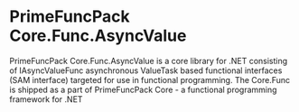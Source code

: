 # PrimeFuncPack Core.Func.AsyncValue

PrimeFuncPack Core.Func.AsyncValue is a core library for .NET consisting of IAsyncValueFunc asynchronous ValueTask based functional interfaces (SAM interface) targeted for use in functional programming.
The Core.Func is shipped as a part of PrimeFuncPack Core - a functional programming framework for .NET
